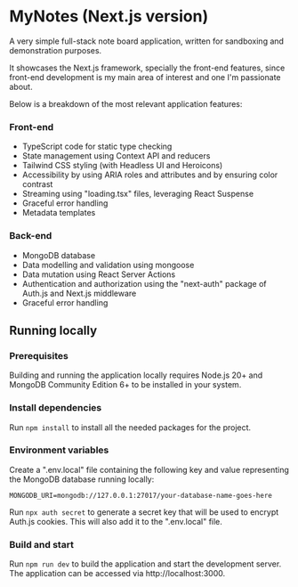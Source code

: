 # MyNotes (Next.js version)

A very simple full-stack note board application, written for sandboxing and demonstration purposes.

It showcases the Next.js framework, specially the front-end features, since front-end development is my main area of interest and one I'm passionate about.

Below is a breakdown of the most relevant application features:

### Front-end

- TypeScript code for static type checking
- State management using Context API and reducers
- Tailwind CSS styling (with Headless UI and Heroicons)
- Accessibility by using ARIA roles and attributes and by ensuring color contrast
- Streaming using "loading.tsx" files, leveraging React Suspense
- Graceful error handling
- Metadata templates

### Back-end

- MongoDB database
- Data modelling and validation using mongoose
- Data mutation using React Server Actions
- Authentication and authorization using the "next-auth" package of Auth.js and Next.js middleware
- Graceful error handling

## Running locally

### Prerequisites

Building and running the application locally requires Node.js 20+ and MongoDB Community Edition 6+ to be installed in your system.

### Install dependencies

Run `npm install` to install all the needed packages for the project.

### Environment variables

Create a ".env.local" file containing the following key and value representing the MongoDB database running locally:

`MONGODB_URI=mongodb://127.0.0.1:27017/your-database-name-goes-here`

Run `npx auth secret` to generate a secret key that will be used to encrypt Auth.js cookies. This will also add it to the ".env.local" file.

### Build and start

Run `npm run dev` to build the application and start the development server. The application can be accessed via http://localhost:3000.

